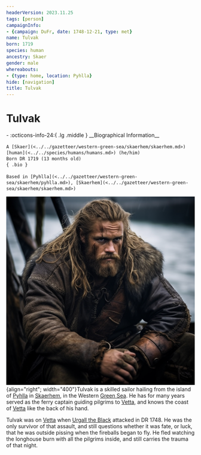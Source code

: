 ```yaml
---
headerVersion: 2023.11.25
tags: [person]
campaignInfo:
- {campaign: DuFr, date: 1748-12-21, type: met}
name: Tulvak
born: 1719
species: human
ancestry: Skaer
gender: male
whereabouts:
- {type: home, location: Pyhlla}
hide: [navigation]
title: Tulvak
---
```

# Tulvak
<div class="grid cards ext-narrow-margin ext-one-column" markdown>
- :octicons-info-24:{ .lg .middle } __Biographical Information__

    A [Skaer](<../../gazetteer/western-green-sea/skaerhem/skaerhem.md>) [human](<../../species/humans/humans.md>) (he/him)  
    Born DR 1719 (13 months old)  
    { .bio }

    Based in [Pyhlla](<../../gazetteer/western-green-sea/skaerhem/pyhlla.md>), [Skaerhem](<../../gazetteer/western-green-sea/skaerhem/skaerhem.md>)
</div>



![Tulvak](../../assets/tulvak.png){align="right"; width="400"}Tulvak is a skilled sailor hailing from the island of [Pyhlla](<../../gazetteer/western-green-sea/skaerhem/pyhlla.md>) in [Skaerhem](<../../gazetteer/western-green-sea/skaerhem/skaerhem.md>), in the Western [Green Sea](<../../gazetteer/green-sea.md>). He has for many years served as the ferry captain guiding pilgrims to [Vetta](<../../gazetteer/western-green-sea/skaerhem/vetta.md>), and knows the coast of [Vetta](<../../gazetteer/western-green-sea/skaerhem/vetta.md>) like the back of his hand. 


Tulvak was on [Vetta](<../../gazetteer/western-green-sea/skaerhem/vetta.md>) when [Urgall the Black](<./urgall-the-black.md>) attacked in DR 1748. He was the only survivor of that assault, and still questions whether it was fate, or luck, that he was outside pissing when the fireballs began to fly. He fled watching the longhouse burn with all the pilgrims inside, and still carries the trauma of that night. 
